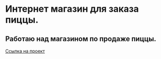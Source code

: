 # Интернет магазин для заказа пиццы.
## Работаю над магазином по продаже пиццы.

[Ссылка на проект](https://kuban23.github.io/)

<!-- [Ссылка на проект](https://kuban23.github.io/pizza_react_typescript/) -->